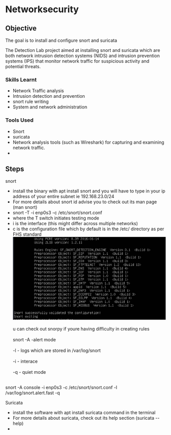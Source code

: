 # Networksecurity

## Objective
The goal is to install and configure snort and suricata

The Detection Lab project aimed at installing snort and suricata which are both network intrusion detection systems (NIDS) and intrusion prevention systems (IPS) that monitor network traffic for suspicious activity and potential threats.

### Skills Learnt
- Network Traffic analysis
- Intrusion detection and prevention
- snort rule writing
- System and network administration


### Tools Used
- Snort
- suricata
- Network analysis tools (such as Wireshark) for capturing and examining network traffic.
- 

## Steps
snort
- install the binary with apt install snort and you will have to type in your ip address of your entire subnet ie 192.168.23.0/24
- For more details about snort id advise you to check out its man page (man snort)
- snort -T -i enp0s3 -c /etc/snort/snort.conf
-  where the T switch initiates testing mode
-  i is the interface (this might differ across multiple networks)
-  c is the configuration file which by default is in the /etc/ directory as per FHS standard
  <br>  <img src="https://github.com/collinsbigomba/Networksecurity/blob/main/images/snort.png" /></br>
<br> u can check out snorpy if youre having difficulty in creating rules</br>
<br> snort -A -alert mode</br>
      <br>  -l - logs which are stored in /var/log/snort</br>
       <br> -i - interace</br>
       <br> -q - quiet mode</br>

<br>snort -A console -i enp0s3 -c /etc/snort/snort.conf -l /var/log/snort.alert.fast -q
</br>

Suricata
- install the software with apt install suricata command in the terminal
- For more details about suricata, check out its help section (suricata --help)
- 


